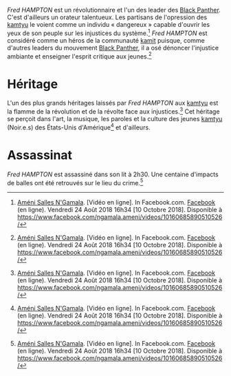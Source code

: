 <!-- TITLE: Fred HAMPTON -->
<!-- SUBTITLE: Présentation du leader des Black Panther : Fred Hampton -->

*Fred HAMPTON* est un révolutionnaire et l'un des leader des [Black Panther](/organisme/a-classer/ameriques/etats-unis/black-panther). C'est d'ailleurs un orateur talentueux. Les partisans de l'opression des [kamtyu](/peuple/monde/kamit) le voient comme un individu « dangereux » capable d'ouvrir les yeux de son peuple sur les injustices du système.[^1]
*Fred HAMPTON* est considéré comme un héros de la communauté [kamit](/peuple/monde/kamit) puisque, comme d'autres leaders du mouvement [Black Panther](/organisme/a-classer/ameriques/etats-unis/black-panther), il a osé dénoncer l'injustice ambiante et enseigner l'esprit critique aux jeunes.[^1]

# Héritage
L'un des plus grands héritages laissés par *Fred HAMPTON* aux [kamtyu](/peuple/monde/kamit) est la flamme de la révolution et de la révolte face aux injustices.[^1]
Cet héritage se perçoit dans l'art, la musique, les paroles et la culture des jeunes [kamtyu](/peuple/monde/kamit) (Noir.e.s) des États-Unis d'Amérique[^1] et d'ailleurs.

# Assassinat
*Fred HAMPTON* est assassiné dans son lit à 2h30. Une centaine d'impacts de balles ont été retrouvés sur le lieu du crime.[^1]


[^1]: [Améni Salles N'Gamala](https://www.facebook.com/ngamala.ameni?eid=ARDlKGy1O9Eazm0P9VfQbjm8ciBWjF1TV17RrEcXv-AWl77mG8KDe2ccgc0hhsKv2pKu7eTkTpRWaq1e). [Vidéo en ligne]. In Facebook.com. [Facebook](https://www.facebook.com) (en ligne). Vendredi 24 Août 2018 16h34 [10 Octobre 2018]. Disponible à https://www.facebook.com/ngamala.ameni/videos/10160685890510526/